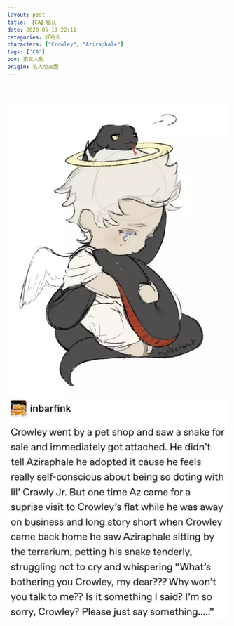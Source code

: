 ```yaml
---
layout: post
title: 【CA】错认
date: 2020-05-13 22:11
categories: 好兆头
characters: ["Crowley", "Aziraphale"]
tags: ["CA"]
pov: 第三人称
origin: 名人朋友圈
---
```


<br><br>
![](https://raw.githubusercontent.com/junesirius/junesirius.github.io/master/assets/images/mrpyq/2020-05-13-CA-Wrong-snake-1.jpg)
<br>
![](https://raw.githubusercontent.com/junesirius/junesirius.github.io/master/assets/images/mrpyq/2020-05-13-CA-Wrong-snake-2.jpg)
